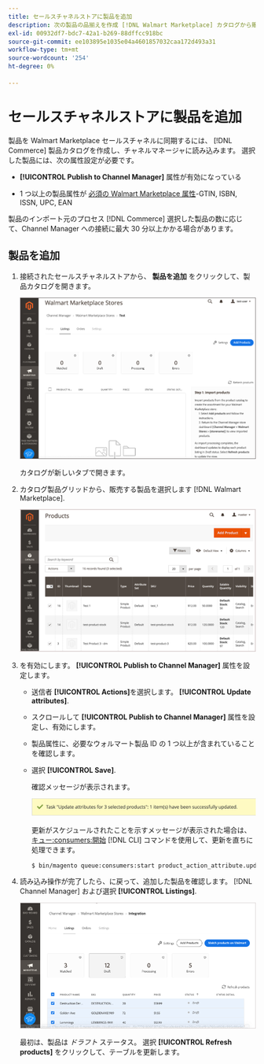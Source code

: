 ```yaml
---
title: セールスチャネルストアに製品を追加
description: 次の製品の品揃えを作成 [!DNL Walmart Marketplace] カタログから販売チャネルに製品を追加する販売
exl-id: 00932df7-bdc7-42a1-b269-88dffcc918bc
source-git-commit: ee103895e1035e04a4601857032caa172d493a31
workflow-type: tm+mt
source-wordcount: '254'
ht-degree: 0%

---
```



# セールスチャネルストアに製品を追加

製品を Walmart Marketplace セールスチャネルに同期するには、 [!DNL Commerce] 製品カタログを作成し、チャネルマネージャに読み込みます。 選択した製品には、次の属性設定が必要です。

- **[!UICONTROL Publish to Channel Manager]** 属性が有効になっている

- 1 つ以上の製品属性が [必須の Walmart Marketplace 属性](map-catalog-attributes.md)-GTIN, ISBN, ISSN, UPC, EAN

製品のインポート元のプロセス [!DNL Commerce] 選択した製品の数に応じて、Channel Manager への接続に最大 30 分以上かかる場合があります。

## 製品を追加

1. 接続されたセールスチャネルストアから、 **製品を追加** をクリックして、製品カタログを開きます。

   ![セールスチャネルストアに製品を追加](assets/add-initial-products-to-connected-channel.png)

   カタログが新しいタブで開きます。

1. カタログ製品グリッドから、販売する製品を選択します [!DNL Walmart Marketplace].

   ![製品をセールスチャネルストアに送信](assets/select-products-from-catalog.png)

1. を有効にします。 **[!UICONTROL Publish to Channel Manager]** 属性を設定します。

   - 送信者 **[!UICONTROL Actions]**&#x200B;を選択します。 **[!UICONTROL Update attributes]**.

   - スクロールして **[!UICONTROL Publish to Channel Manager]** 属性を設定し、有効にします。

   - 製品属性に、必要なウォルマート製品 ID の 1 つ以上が含まれていることを確認します。

   - 選択 **[!UICONTROL Save]**.

      確認メッセージが表示されます。

      ![カタログから販売チャネルへの製品インポートの確認メッセージ](assets/product-import-from-catalog-confirmation.png)

      更新がスケジュールされたことを示すメッセージが表示された場合は、 [キュー:consumers:開始](https://devdocs.magento.com/guides/v2.4/config-guide/cli/config-cli-subcommands-queue.html) [!DNL CLI] コマンドを使用して、更新を直ちに処理できます。

      ```bash
      $ bin/magento queue:consumers:start product_action_attribute.update
      ```

1. 読み込み操作が完了したら、に戻って、追加した製品を確認します。 [!DNL Channel Manager] および選択 **[!UICONTROL Listings]**.

   ![接続済みセールスチャネルにインポートされた製品](assets/products-in-marketplace-sales-channel.png)

   最初は、製品は *ドラフト* ステータス。 選択 **[!UICONTROL Refresh products]** をクリックして、テーブルを更新します。


